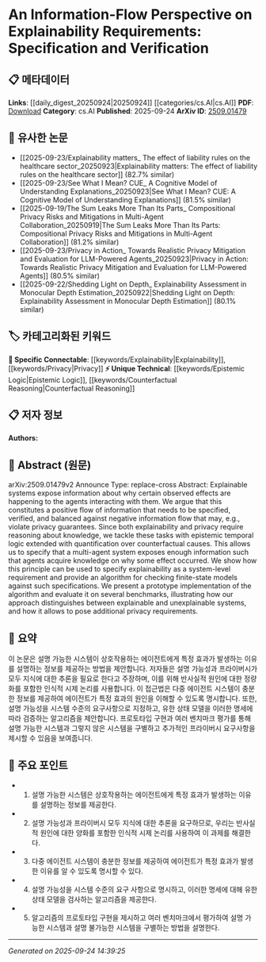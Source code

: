 <!-- KEYWORD_LINKING_METADATA:
{
  "processed_timestamp": "2025-09-24T14:39:25.809628",
  "vocabulary_version": "1.0",
  "selected_keywords": [
    "Explainability",
    "Privacy",
    "Epistemic Logic",
    "Counterfactual Reasoning"
  ],
  "rejected_keywords": [],
  "similarity_scores": {
    "Explainability": 0.82,
    "Privacy": 0.8,
    "Epistemic Logic": 0.78,
    "Counterfactual Reasoning": 0.77
  },
  "extraction_method": "AI_prompt_based",
  "budget_applied": true,
  "candidates_json": {
    "candidates": [
      {
        "surface": "Explainable systems",
        "canonical": "Explainability",
        "aliases": [
          "Explainable AI",
          "XAI"
        ],
        "category": "specific_connectable",
        "rationale": "Explainability is crucial for understanding system behavior, making it a key concept for linking with other AI and system design topics.",
        "novelty_score": 0.58,
        "connectivity_score": 0.85,
        "specificity_score": 0.78,
        "link_intent_score": 0.82
      },
      {
        "surface": "Privacy guarantees",
        "canonical": "Privacy",
        "aliases": [
          "Data Privacy",
          "Privacy Protection"
        ],
        "category": "specific_connectable",
        "rationale": "Privacy is a significant concern in system design, often requiring balancing with explainability, thus providing strong linkage potential.",
        "novelty_score": 0.55,
        "connectivity_score": 0.83,
        "specificity_score": 0.72,
        "link_intent_score": 0.8
      },
      {
        "surface": "Epistemic temporal logic",
        "canonical": "Epistemic Logic",
        "aliases": [
          "Knowledge Logic",
          "Temporal Logic"
        ],
        "category": "unique_technical",
        "rationale": "This logic framework is essential for reasoning about knowledge and time, offering unique insights into system behavior.",
        "novelty_score": 0.7,
        "connectivity_score": 0.6,
        "specificity_score": 0.85,
        "link_intent_score": 0.78
      },
      {
        "surface": "Counterfactual causes",
        "canonical": "Counterfactual Reasoning",
        "aliases": [
          "Counterfactual Analysis",
          "What-if Analysis"
        ],
        "category": "unique_technical",
        "rationale": "Counterfactual reasoning is pivotal for understanding causality, enhancing system explainability and decision-making processes.",
        "novelty_score": 0.68,
        "connectivity_score": 0.75,
        "specificity_score": 0.8,
        "link_intent_score": 0.77
      }
    ],
    "ban_list_suggestions": [
      "system-level requirement",
      "finite-state models",
      "prototype implementation"
    ]
  },
  "decisions": [
    {
      "candidate_surface": "Explainable systems",
      "resolved_canonical": "Explainability",
      "decision": "linked",
      "scores": {
        "novelty": 0.58,
        "connectivity": 0.85,
        "specificity": 0.78,
        "link_intent": 0.82
      }
    },
    {
      "candidate_surface": "Privacy guarantees",
      "resolved_canonical": "Privacy",
      "decision": "linked",
      "scores": {
        "novelty": 0.55,
        "connectivity": 0.83,
        "specificity": 0.72,
        "link_intent": 0.8
      }
    },
    {
      "candidate_surface": "Epistemic temporal logic",
      "resolved_canonical": "Epistemic Logic",
      "decision": "linked",
      "scores": {
        "novelty": 0.7,
        "connectivity": 0.6,
        "specificity": 0.85,
        "link_intent": 0.78
      }
    },
    {
      "candidate_surface": "Counterfactual causes",
      "resolved_canonical": "Counterfactual Reasoning",
      "decision": "linked",
      "scores": {
        "novelty": 0.68,
        "connectivity": 0.75,
        "specificity": 0.8,
        "link_intent": 0.77
      }
    }
  ]
}
-->

# An Information-Flow Perspective on Explainability Requirements: Specification and Verification

## 📋 메타데이터

**Links**: [[daily_digest_20250924|20250924]] [[categories/cs.AI|cs.AI]]
**PDF**: [Download](https://arxiv.org/pdf/2509.01479.pdf)
**Category**: cs.AI
**Published**: 2025-09-24
**ArXiv ID**: [2509.01479](https://arxiv.org/abs/2509.01479)

## 🔗 유사한 논문
- [[2025-09-23/Explainability matters_ The effect of liability rules on the healthcare sector_20250923|Explainability matters: The effect of liability rules on the healthcare sector]] (82.7% similar)
- [[2025-09-23/See What I Mean? CUE_ A Cognitive Model of Understanding Explanations_20250923|See What I Mean? CUE: A Cognitive Model of Understanding Explanations]] (81.5% similar)
- [[2025-09-19/The Sum Leaks More Than Its Parts_ Compositional Privacy Risks and Mitigations in Multi-Agent Collaboration_20250919|The Sum Leaks More Than Its Parts: Compositional Privacy Risks and Mitigations in Multi-Agent Collaboration]] (81.2% similar)
- [[2025-09-23/Privacy in Action_ Towards Realistic Privacy Mitigation and Evaluation for LLM-Powered Agents_20250923|Privacy in Action: Towards Realistic Privacy Mitigation and Evaluation for LLM-Powered Agents]] (80.5% similar)
- [[2025-09-22/Shedding Light on Depth_ Explainability Assessment in Monocular Depth Estimation_20250922|Shedding Light on Depth: Explainability Assessment in Monocular Depth Estimation]] (80.1% similar)

## 🏷️ 카테고리화된 키워드
**🔗 Specific Connectable**: [[keywords/Explainability|Explainability]], [[keywords/Privacy|Privacy]]
**⚡ Unique Technical**: [[keywords/Epistemic Logic|Epistemic Logic]], [[keywords/Counterfactual Reasoning|Counterfactual Reasoning]]

## 📋 저자 정보

**Authors:** 

## 📄 Abstract (원문)

arXiv:2509.01479v2 Announce Type: replace-cross 
Abstract: Explainable systems expose information about why certain observed effects are happening to the agents interacting with them. We argue that this constitutes a positive flow of information that needs to be specified, verified, and balanced against negative information flow that may, e.g., violate privacy guarantees. Since both explainability and privacy require reasoning about knowledge, we tackle these tasks with epistemic temporal logic extended with quantification over counterfactual causes. This allows us to specify that a multi-agent system exposes enough information such that agents acquire knowledge on why some effect occurred. We show how this principle can be used to specify explainability as a system-level requirement and provide an algorithm for checking finite-state models against such specifications. We present a prototype implementation of the algorithm and evaluate it on several benchmarks, illustrating how our approach distinguishes between explainable and unexplainable systems, and how it allows to pose additional privacy requirements.

## 📝 요약

이 논문은 설명 가능한 시스템이 상호작용하는 에이전트에게 특정 효과가 발생하는 이유를 설명하는 정보를 제공하는 방법을 제안합니다. 저자들은 설명 가능성과 프라이버시가 모두 지식에 대한 추론을 필요로 한다고 주장하며, 이를 위해 반사실적 원인에 대한 정량화를 포함한 인식적 시제 논리를 사용합니다. 이 접근법은 다중 에이전트 시스템이 충분한 정보를 제공하여 에이전트가 특정 효과의 원인을 이해할 수 있도록 명시합니다. 또한, 설명 가능성을 시스템 수준의 요구사항으로 지정하고, 유한 상태 모델을 이러한 명세에 따라 검증하는 알고리즘을 제안합니다. 프로토타입 구현과 여러 벤치마크 평가를 통해 설명 가능한 시스템과 그렇지 않은 시스템을 구별하고 추가적인 프라이버시 요구사항을 제시할 수 있음을 보여줍니다.

## 🎯 주요 포인트

- 1. 설명 가능한 시스템은 상호작용하는 에이전트에게 특정 효과가 발생하는 이유를 설명하는 정보를 제공한다.
- 2. 설명 가능성과 프라이버시 모두 지식에 대한 추론을 요구하므로, 우리는 반사실적 원인에 대한 양화를 포함한 인식적 시제 논리를 사용하여 이 과제를 해결한다.
- 3. 다중 에이전트 시스템이 충분한 정보를 제공하여 에이전트가 특정 효과가 발생한 이유를 알 수 있도록 명시할 수 있다.
- 4. 설명 가능성을 시스템 수준의 요구 사항으로 명시하고, 이러한 명세에 대해 유한 상태 모델을 검사하는 알고리즘을 제공한다.
- 5. 알고리즘의 프로토타입 구현을 제시하고 여러 벤치마크에서 평가하여 설명 가능한 시스템과 설명 불가능한 시스템을 구별하는 방법을 설명한다.


---

*Generated on 2025-09-24 14:39:25*